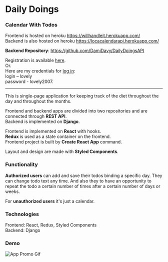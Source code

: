 # Daily Doings
### Calendar With Todos

Frontend is hosted on heroku <https://willhandleit.herokuapp.com/>  
Backend is also hosted on heroku <https://locacalendarapi.herokuapp.com/>

**Backend Repository**: <https://github.com/DamiDavy/DailyDoingsAPI>

Registration is available [here](https://willhandleit.herokuapp.com/registration).  
Or.  
Here are my credentials for [log in](https://willhandleit.herokuapp.com/login):  
login – lovely  
password - lovely2007.  

- - -

This is single-page application for keeping track of the diet throughout the day and throughout the months.

Frontend and backend apps are divided into two repositories and are connected through **REST API**.  
Backend is implemented on **Django**.

Frontend is implemented on **React** with hooks.  
**Redux** is used as a state container on the frontend.  
Frontend project is built by **Сreate React App** command.  

Layout and design are made with **Styled Components**.

### Functionality

**Authorized users** can add and save their todos binding a specific day. They can change todo text any time. 
And also they to have an opportunity to repeat the todo a certain number of times after a certain number of days or weeks.

For **unauthorized users** it's just a calendar. 

### Technologies

Frontend: React, Redux, Styled Components  
Backend: Django

### Demo

![App Promo Gif](DailyDoings.gif)
